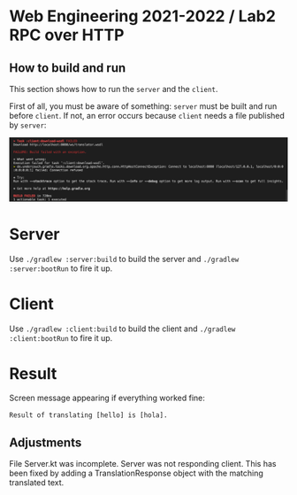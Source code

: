 # Web Engineering 2021-2022 / Lab2 RPC over HTTP


## How to build and run 

This section shows how to run the `server` and the `client`. 

First of all, you must be aware of something: `server` must be built and run before `client`.
If not, an error occurs because `client` needs a file published by `server`:

![alt text](https://github.com/pabloJordan24/lab2-rpc-over-http/blob/work/error.png?raw=true)

# Server

Use `./gradlew :server:build` to build the server and `./gradlew :server:bootRun` to fire it up.

# Client

Use `./gradlew :client:build` to build the client and `./gradlew :client:bootRun` to fire it up.

# Result

Screen message appearing if everything worked fine: 
```
Result of translating [hello] is [hola].
```

## Adjustments

File Server.kt was incomplete. Server was not responding client. This has been fixed by adding 
a TranslationResponse object with the matching translated text.
